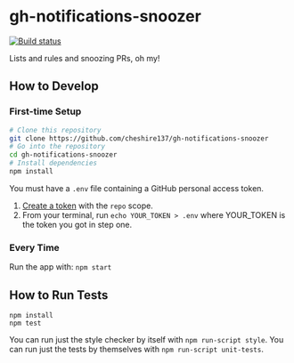 # gh-notifications-snoozer

[![Build status](https://travis-ci.org/cheshire137/gh-notifications-snoozer.svg?branch=master)](https://travis-ci.org/cheshire137/gh-notifications-snoozer)

Lists and rules and snoozing PRs, oh my!

## How to Develop

### First-time Setup

```bash
# Clone this repository
git clone https://github.com/cheshire137/gh-notifications-snoozer
# Go into the repository
cd gh-notifications-snoozer
# Install dependencies
npm install
```

You must have a `.env` file containing a GitHub personal access token.

1. [Create a token](https://github.com/settings/tokens/new) with the `repo` scope.
2. From your terminal, run `echo YOUR_TOKEN > .env` where YOUR_TOKEN is the token you got in step one.

### Every Time

Run the app with: `npm start`

## How to Run Tests

    npm install
    npm test

You can run just the style checker by itself with `npm run-script style`. You can run just the tests by themselves with `npm run-script unit-tests`.
